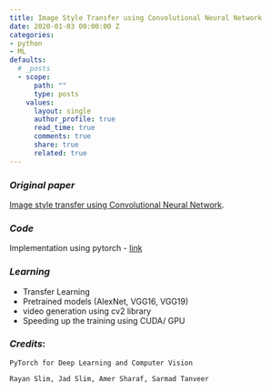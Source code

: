 ```yaml
---
title: Image Style Transfer using Convolutional Neural Network
date: 2020-01-03 00:00:00 Z
categories:
- python
- ML
defaults:
  # _posts
  - scope:
      path: ""
      type: posts
    values:
      layout: single
      author_profile: true
      read_time: true
      comments: true
      share: true
      related: true
---
```


### *Original paper* 

[Image style transfer using Convolutional Neural Network](https://www.cv-foundation.org/openaccess/content_cvpr_2016/papers/Gatys_Image_Style_Transfer_CVPR_2016_paper.pdf).

### *Code* 

Implementation using pytorch - [link](https://colab.research.google.com/drive/10lvm78PdFyjkFixoMYD6DgH-Hpgt3Ja7)

### *Learning*

- Transfer Learning
- Pretrained models (AlexNet, VGG16, VGG19)
- video generation using cv2 library
- Speeding up the training using CUDA/ GPU


### *Credits*:

    PyTorch for Deep Learning and Computer Vision

    Rayan Slim, Jad Slim, Amer Sharaf, Sarmad Tanveer